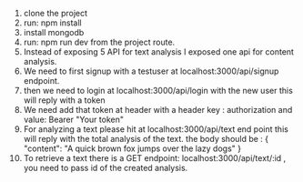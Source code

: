 1. clone the project
2. run: npm install
3. install mongodb
4. run: npm run dev from the project route.
5. Instead of exposing 5 API for text analysis I exposed one api for content analysis.
6. We need to first signup with a testuser at localhost:3000/api/signup endpoint.
7. then we need to login at localhost:3000/api/login with the new user this will reply with a token
8. We need add that token at header with a header key : authorization and value: Bearer "Your token"
9. For analyzing a text please hit at localhost:3000/api/text end point this will reply with the total analysis of the text.
the body should be : {
    "content": "A quick brown fox jumps over the lazy dogs"
}
10. To retrieve a text there is a GET endpoint: localhost:3000/api/text/:id , you need to pass id of the created analysis. 
